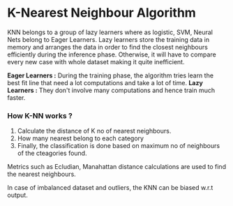 # K-Nearest Neighbour Algorithm

KNN belongs to a group of lazy learners where as logistic, SVM, Neural Nets belong to Eager Learners. Lazy learners store the training data in memory and arranges the data in order to find the closest neighbours efficiently during the inference phase. Otherwise, it will have to compare every new case with whole dataset making it quite inefficient.

**Eager Learners :** During the training phase, the algorithm tries learn the best fit line that need a lot computations and take a lot of time.
**Lazy Learners :** They don't involve many computations and hence train much faster.

### How K-NN works ?
1.  Calculate the distance of K no of nearest neighbours.
2.  How many nearest belong to each category
3.  Finally, the classification is done based on maximum no of neighbours of the cteagories found.


Metrics such as Ecludian, Manahattan distance calculations are used to find the nearest neighbours.

In case of imbalanced dataset and outliers, the KNN can be biased w.r.t output.

